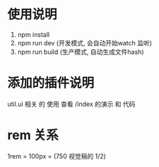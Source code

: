 # 使用说明
1. npm install
2. npm run dev  (开发模式, 会自动开始watch 监听)
3. npm run build (生产模式, 自动生成文件hash)

# 添加的插件说明

util.ui 相关 的 使用 查看  /index 的演示 和 代码

# rem 关系

1rem = 100px = (750 视觉稿的 1/2)
